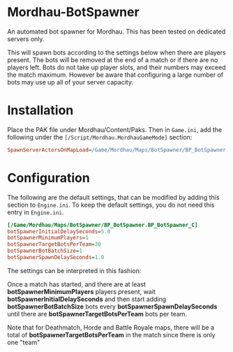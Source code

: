 # Mordhau-BotSpawner
An automated bot spawner for Mordhau. This has been tested on dedicated servers only.

This will spawn bots according to the settings below when there are players present. The bots will be removed at the end of a match or if there are no players left. Bots do not take up player slots, and their numbers may exceed the match maximum. However be aware that configuring a large number of bots may use up all of your server capacity.

# Installation

Place the PAK file under Mordhau/Content/Paks. Then in `Game.ini`, add the following under the `[/Script/Mordhau.MordhauGameMode]` section:

```ini
SpawnServerActorsOnMapLoad=/Game/Mordhau/Maps/BotSpawner/BP_BotSpawner.BP_BotSpawner_C
```

# Configuration
The following are the default settings, that can be modified by adding this section to `Engine.ini`. To keep the default settings, you do not need this entry in `Engine.ini`.

```ini
[/Game/Mordhau/Maps/BotSpawner/BP_BotSpawner.BP_BotSpawner_C]
botSpawnerInitialDelaySeconds=5.0
botSpawnerMinimumPlayers=1
botSpawnerTargetBotsPerTeam=30
botSpawnerBotBatchSize=1
botSpawnerSpawnDelaySeconds=1.0
```
The settings can be interpreted in this fashion:

Once a match has started, and there are at least **botSpawnerMinimumPlayers** players present, wait **botSpawnerInitialDelaySeconds** and then start adding **botSpawnerBotBatchSize** bots every **botSpawnerSpawnDelaySeconds** until there are **botSpawnerTargetBotsPerTeam** bots per team.

Note that for Deathmatch, Horde and Battle Royale maps, there will be a total of **botSpawnerTargetBotsPerTeam** in the match since there is only one "team"
